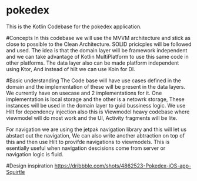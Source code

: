 # pokedex
This is the Kotlin Codebase for the pokedex application.

#Concepts
In this codebase we will use the MVVM architecture and stick as close to possible to the Clean Architecture. SOLID pricicples will be followed and used. 
The idea is that the domain layer will be framework independent and we can take advantage of Kotlin MultiPlatform to use this same code in other platforms.
The data layer also can be made platform independent using Ktor, And instead of hilt we can use Koin for DI. 

#Basic understanding
The Code base will have use cases defined in the domain and the implementation of these will be present in the data layers. We currently have on usecase and 2 implementations for it. 
One implementation is local storage and the other is a netowrk storage, These instances will be used in the domain layer to guid bussiness logic.
We use Hilt for dependency injection also this is Viewmodel heavy codebase where viewmodel will do most work and the UI, Activity fragments will be lite.

For navigation we are using the jetpak navigation library and this will let us abstact out the navigation, We can also write another abtraction on top of this and then use Hilt to provifde navigations to viewmodels.
This is esentially useful when navigation descisions come from server or navigation logic is fluid.

#Design inspiration
https://dribbble.com/shots/4862523-Pokedex-iOS-app-Squirtle

